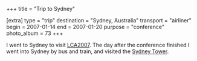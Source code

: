 +++
title = "Trip to Sydney"

[extra]
type = "trip"
destination = "Sydney, Australia"
transport = "airliner"
begin = 2007-01-14
end = 2007-01-20
purpose = "conference"
photo_album = 73
+++

I went to Sydney to visit [LCA2007](@/posts/2007-01-20-LCA2007.md). The day after the
conference finished I went into Sydney by bus and train, and visited the <a
href="https://www.sydneytoweroztrek.com.au/tower.html">Sydney Tower</a>.
